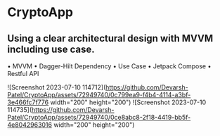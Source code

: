 # CryptoApp
## Using a clear architectural design with MVVM including use case. 


•	MVVM 
•	Dagger-Hilt Dependency 
•	Use Case 
•	Jetpack Compose 
•	Restful API 


![Screenshot 2023-07-10 114712](https://github.com/Devarsh-Patel/CryptoApp/assets/72949740/0c799ea9-f4b4-4114-a3bf-3e466fc7f776 width="200" height="200")
![Screenshot 2023-07-10 114735](https://github.com/Devarsh-Patel/CryptoApp/assets/72949740/0ce8abc8-2f18-4419-bb5f-4e8042963016 width="200" height="200")
